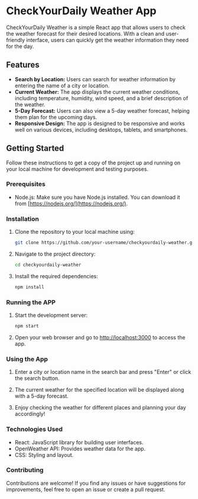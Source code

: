 # CheckYourDaily Weather App

CheckYourDaily Weather is a simple React app that allows users to check the weather forecast for their desired locations. With a clean and user-friendly interface, users can quickly get the weather information they need for the day.

## Features

- **Search by Location:** Users can search for weather information by entering the name of a city or location.
- **Current Weather:** The app displays the current weather conditions, including temperature, humidity, wind speed, and a brief description of the weather.
- **5-Day Forecast:** Users can also view a 5-day weather forecast, helping them plan for the upcoming days.
- **Responsive Design:** The app is designed to be responsive and works well on various devices, including desktops, tablets, and smartphones.

## Getting Started

Follow these instructions to get a copy of the project up and running on your local machine for development and testing purposes.

### Prerequisites

- Node.js: Make sure you have Node.js installed. You can download it from [https://nodejs.org/](https://nodejs.org/).

### Installation

1. Clone the repository to your local machine using:

   ```bash
   git clone https://github.com/your-username/checkyourdaily-weather.git
   
2. Navigate to the project directory:

   ```bash
   cd checkyourdaily-weather

3. Install the required dependencies:

   ```bash
   npm install

### Running the APP

1. Start the development server:

   ```bash
   npm start

2. Open your web browser and go to [http://localhost:3000](http://localhost:3000) to access the app.

### Using the App

1. Enter a city or location name in the search bar and press "Enter" or click the search button.

2. The current weather for the specified location will be displayed along with a 5-day forecast.

3. Enjoy checking the weather for different places and planning your day accordingly!

### Technologies Used

- React: JavaScript library for building user interfaces.
- OpenWeather API: Provides weather data for the app.
- CSS: Styling and layout.

### Contributing

Contributions are welcome! If you find any issues or have suggestions for improvements, feel free to open an issue or create a pull request.
